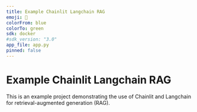 ```yaml
---
title: Example Chainlit Langchain RAG
emoji: 🧩
colorFrom: blue
colorTo: green
sdk: docker
#sdk_version: "3.0"
app_file: app.py
pinned: false
---
```


# Example Chainlit Langchain RAG

This is an example project demonstrating the use of Chainlit and Langchain for retrieval-augmented generation (RAG).